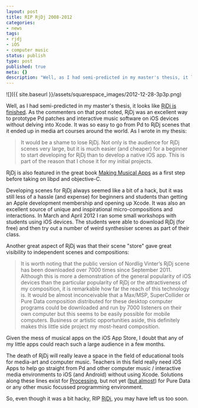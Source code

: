 ```yaml
---
layout: post
title: RIP RjDj 2008-2012
categories:
- news
tags:
- rjdj
- iOS
- computer music
status: publish
type: post
published: true
meta: {}
description: "Well, as I had semi-predicted in my master's thesis, it looks like RjDj is finished. As the commenters on that post noted, RjDj was an excellent way to"
---
```


![]({{ site.baseurl }}/assets/squarespace_images/2012-12-28-3p3p.png)

Well, as I had semi-predicted in my master's thesis, it looks like [RjDj is finished](http://blog.rjdj.me/more-than-an-app). As the commenters on that post noted, RjDj was an excellent way to prototype Pd patches and interactive music software on iOS devices without delving into Xcode. It was so easy to go from Pd to RjDj scenes that it ended up in media art courses around the world. As I wrote in my thesis:

>It would be a shame to lose RjDj. Not only is the audience for RjDj scenes very large, but it is much easier (and cheaper) for a beginner to start developing for RjDj than to develop a native iOS app. This is part of the reason that I chose it for my initial projects.

RjDj is also featured in the great book [Making Musical Apps](http://libpd.cc/read-the-book/) as a first step before taking on libpd and objective-C.

Developing scenes for RjDj always seemed like a bit of a hack, but it was still less of a hassle (and expense) for beginners and students than getting an Apple development membership and opening up Xcode. It was also an excellent source of unique and inspirational micro-compositions and interactions. In March and April 2012 I ran some small workshops with students using iOS devices. The students were able to download RjDj (for free) and then try out a number of weird synthesiser scenes as part of their class.

Another great aspect of RjDj was that their scene "store" gave great visibility to independent scenes and compositions:

>It is worth noting that the public version of Nordlig Vinter’s RjDj scene has been downloaded over 7000 times since September 2011. Although this is more a demonstration of the general popularity of iOS devices than the particular popularity of RjDj or the attractiveness of my composition, it is remarkable how far the reach of this technology is. It would be almost inconceivable that a Max/MSP, SuperCollider or Pure Data composition distributed for these desktop computer programs could be downloaded and run by 7000 listeners on their own computer but this seems to be easily possible for mobile computers. Business or artistic opportunities aside, this definitely makes this little side project my most-heard composition.

Given the mess of musical apps on the iOS App Store, I doubt that any of my little apps could reach such a large audience in a few months.

The death of RjDj will really leave a space in the field of educational tools for media-art and computer music. Teachers in this field really need iOS Apps to help go straight from Pd and other computer music / interactive media environments to iOS (and Android) without using Xcode. Solutions along these lines exist for [Processing](http://procoding.audiocommander.de), but not yet ([but almost](https://github.com/danomatika/PdParty)) for Pure Data or any other music focussed programming environment.

So, even though it was a bit hacky, RIP [RjDj](http://rjdj.me), you may have left us too soon.
